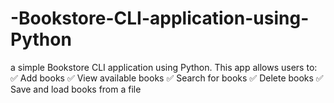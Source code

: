 # -Bookstore-CLI-application-using-Python
a simple Bookstore CLI application using Python. This app allows users to: ✅ Add books ✅ View available books ✅ Search for books ✅ Delete books ✅ Save and load books from a file
